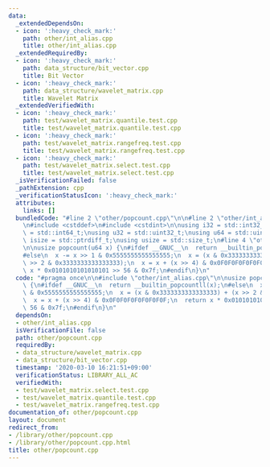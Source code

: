 ```yaml
---
data:
  _extendedDependsOn:
  - icon: ':heavy_check_mark:'
    path: other/int_alias.cpp
    title: other/int_alias.cpp
  _extendedRequiredBy:
  - icon: ':heavy_check_mark:'
    path: data_structure/bit_vector.cpp
    title: Bit Vector
  - icon: ':heavy_check_mark:'
    path: data_structure/wavelet_matrix.cpp
    title: Wavelet Matrix
  _extendedVerifiedWith:
  - icon: ':heavy_check_mark:'
    path: test/wavelet_matrix.quantile.test.cpp
    title: test/wavelet_matrix.quantile.test.cpp
  - icon: ':heavy_check_mark:'
    path: test/wavelet_matrix.rangefreq.test.cpp
    title: test/wavelet_matrix.rangefreq.test.cpp
  - icon: ':heavy_check_mark:'
    path: test/wavelet_matrix.select.test.cpp
    title: test/wavelet_matrix.select.test.cpp
  _isVerificationFailed: false
  _pathExtension: cpp
  _verificationStatusIcon: ':heavy_check_mark:'
  attributes:
    links: []
  bundledCode: "#line 2 \"other/popcount.cpp\"\n\n#line 2 \"other/int_alias.cpp\"\n\
    \n#include <cstddef>\n#include <cstdint>\n\nusing i32 = std::int32_t;\nusing i64\
    \ = std::int64_t;\nusing u32 = std::uint32_t;\nusing u64 = std::uint64_t;\nusing\
    \ isize = std::ptrdiff_t;\nusing usize = std::size_t;\n#line 4 \"other/popcount.cpp\"\
    \n\nusize popcount(u64 x) {\n#ifdef __GNUC__\n  return __builtin_popcountll(x);\n\
    #else\n  x -= x >> 1 & 0x5555555555555555;\n  x = (x & 0x3333333333333333) + (x\
    \ >> 2 & 0x3333333333333333);\n  x = x + (x >> 4) & 0x0F0F0F0F0F0F0F0F;\n  return\
    \ x * 0x0101010101010101 >> 56 & 0x7f;\n#endif\n}\n"
  code: "#pragma once\n\n#include \"other/int_alias.cpp\"\n\nusize popcount(u64 x)\
    \ {\n#ifdef __GNUC__\n  return __builtin_popcountll(x);\n#else\n  x -= x >> 1\
    \ & 0x5555555555555555;\n  x = (x & 0x3333333333333333) + (x >> 2 & 0x3333333333333333);\n\
    \  x = x + (x >> 4) & 0x0F0F0F0F0F0F0F0F;\n  return x * 0x0101010101010101 >>\
    \ 56 & 0x7f;\n#endif\n}\n"
  dependsOn:
  - other/int_alias.cpp
  isVerificationFile: false
  path: other/popcount.cpp
  requiredBy:
  - data_structure/wavelet_matrix.cpp
  - data_structure/bit_vector.cpp
  timestamp: '2020-03-10 16:21:51+09:00'
  verificationStatus: LIBRARY_ALL_AC
  verifiedWith:
  - test/wavelet_matrix.select.test.cpp
  - test/wavelet_matrix.quantile.test.cpp
  - test/wavelet_matrix.rangefreq.test.cpp
documentation_of: other/popcount.cpp
layout: document
redirect_from:
- /library/other/popcount.cpp
- /library/other/popcount.cpp.html
title: other/popcount.cpp
---
```

